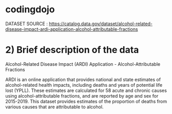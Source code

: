 # codingdojo
DATASET SOURCE : https://catalog.data.gov/dataset/alcohol-related-disease-impact-ardi-application-alcohol-attributable-fractions



# 2) Brief description of the data

Alcohol-Related Disease Impact (ARDI) Application - Alcohol-Attributable Fractions

ARDI is an online application that provides national and state estimates of alcohol-related health impacts, including deaths and years of potential life lost (YPLL). These estimates are calculated for 58 acute and chronic causes using alcohol-attributable fractions, and are reported by age and sex for 2015-2019. This dataset provides estimates of the proportion of deaths from various causes that are attributable to alcohol.


